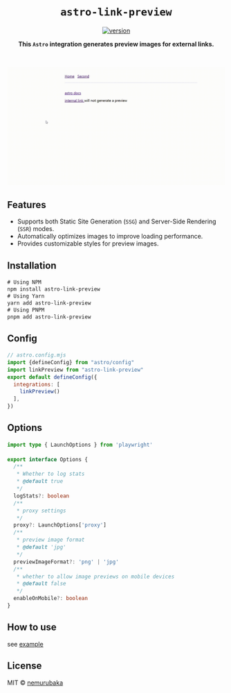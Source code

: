<h1 align="center">
  <code>astro-link-preview</code>
</h1>

<p align="center">
  <a href="https://npmjs.org/package/astro-link-preview">
    <img src="https://img.shields.io/npm/v/astro-link-preview.svg" alt="version">
  </a>
</p>

<p align="center">
  <strong>
  This <code>Astro</code> integration generates preview images for external links.
  </strong>
</p>

<br>

![demo](../../assets/demo.gif)

## Features

- Supports both Static Site Generation (`SSG`) and Server-Side Rendering (`SSR`) modes. 
- Automatically optimizes images to improve loading performance.
- Provides customizable styles for preview images. 

## Installation

```shell
# Using NPM
npm install astro-link-preview
# Using Yarn
yarn add astro-link-preview
# Using PNPM
pnpm add astro-link-preview
```

## Config

```js
// astro.config.mjs
import {defineConfig} from "astro/config"
import linkPreview from "astro-link-preview"
export default defineConfig({
  integrations: [
    linkPreview()
  ],
})
```


## Options 

```ts
import type { LaunchOptions } from 'playwright'

export interface Options {
  /**
   * Whether to log stats
   * @default true
   */
  logStats?: boolean
  /**
   * proxy settings
   */
  proxy?: LaunchOptions['proxy']
  /**
   * preview image format
   * @default 'jpg'
   */
  previewImageFormat?: 'png' | 'jpg'
  /**
   * whether to allow image previews on mobile devices
   * @default false
   */
  enableOnMobile?: boolean
}
```

## How to use

see [example](../playground/)

## License

MIT &copy; [nemurubaka](https://github.com/cijiugechu)
